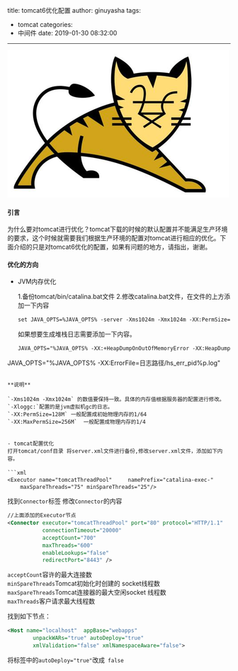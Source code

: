 title: tomcat6优化配置
author: ginuyasha
tags:
  - tomcat
categories:
  - 中间件
date: 2019-01-30 08:32:00
---

![](/images/tomcat.jpg)

#### 引言

为什么要对tomcat进行优化？tomcat下载的时候的默认配置并不能满足生产环境的要求，这个时候就需要我们根据生产环境的配置对tomcat进行相应的优化。下面介绍的只是对tomcat6优化的配置，如果有问题的地方，请指出，谢谢。

<!--more-->


#### 优化的方向


- JVM内存优化

  1.备份tomcat/bin/catalina.bat文件
  2.修改catalina.bat文件，在文件的上方添加一下内容
  
  ```xml
  set JAVA_OPTS=%JAVA_OPTS% -server -Xms1024m -Xmx1024m -XX:PermSize=64M -XX:MaxPermSize=128m -XX:+PrintGCDateStamps -XX:+PrintGCDetails -Xloggc:D:\Tomcat\apache-tomcat-6.0.29\logs\gc.log
  ```
  
  如果想要生成堆栈日志需要添加一下内容。
  
  ```xml
  JAVA_OPTS="%JAVA_OPTS% -XX:+HeapDumpOnOutOfMemoryError -XX:HeapDumpPath=日志路径"
JAVA_OPTS="%JAVA_OPTS% -XX:ErrorFile=日志路径/hs_err_pid%p.log"
  ```
  
**说明**

`-Xms1024m -Xmx1024m` 的数值要保持一致。具体的内存值根据服务器的配置进行修改。  
`-Xloggc:`配置的是jvm虚拟机gc的日志。  
`-XX:PermSize=128M` 一般配置成初始物理内存的1/64  
`-XX:MaxPermSize=256M`  一般配置成物理内存的1/4


- tomcat配置优化   
  打开tomcat/conf目录 将server.xml文件进行备份,修改server.xml文件，添加如下内容。
  
  ```xml
<Executor name="tomcatThreadPool"     namePrefix="catalina-exec-" 
      maxSpareThreads="75" minSpareThreads="25"/>
```
找到`Connector`标签 修改`Connector`的内容  

```xml
//上面添加的Executor节点
<Connector executor="tomcatThreadPool" port="80" protocol="HTTP/1.1" 
           connectionTimeout="20000" 
           acceptCount="700" 
           maxThreads="600"
		   enableLookups="false" 
           redirectPort="8443" />
```
`acceptCount`容许的最大连接数   
`minSpareThreads`Tomcat初始化时创建的 socket线程数  
`maxSpareThreads`Tomcat连接器的最大空闲socket 线程数  
`maxThreads`客户请求最大线程数

找到如下节点：
```xml
<Host name="localhost"  appBase="webapps"
        unpackWARs="true" autoDeploy="true"
        xmlValidation="false" xmlNamespaceAware="false">
```

将标签中的`autoDeploy="true"`改成` false`


